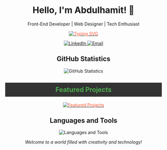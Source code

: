 <!-- Title -->
<h1 align="center">Hello, I'm Abdulhamit! 👋</h1>

<!-- Tagline or description -->
<p align="center">Front-End Developer | Web Designer | Tech Enthusiast</p>

<!-- Dynamic text effect -->
<p align="center">
  <a href="https://git.io/typing-svg">
    <img src="https://readme-typing-svg.demolab.com?font=Rubik+80s+Fade&size=40&duration=4000&pause=500&center=true&vCenter=true&width=435&lines=I'm%20Abdulhamit;I%20build%20web%20experiences;With%20passion%20and%20creativity;Let's%20create%20together" alt="Typing SVG" style="color: #FF5733;" />
  </a>
</p>

<!-- Social media links -->
<p align="center">
  <a href="https://www.linkedin.com/in/a-hamit-bozkurt-a35005203/" target="_blank" rel="noopener noreferrer">
    <img src="https://img.shields.io/badge/-LinkedIn-0077B5?style=for-the-badge&logo=linkedin&logoColor=white" alt="LinkedIn">
  </a>
  <a href="mailto:a.hamit2747@gmail.com" target="_blank">
    <img src="https://img.shields.io/badge/-Email-D14836?style=for-the-badge&logo=gmail&logoColor=white" alt="Email">
  </a>
</p>

<!-- GitHub statistics -->
<h2 align="center">GitHub Statistics</h2>
<p align="center">
  <img align="center" src="https://github-readme-stats.vercel.app/api?username=hamit2747&show_icons=true&theme=dark" alt="GitHub Statistics" />
</p>

<!-- Featured Projects -->
<h2 align="center" style="color: #4CAF50; background-color: #333333; padding: 10px;">Featured Projects</h2>
<p align="center">
  <a href="https://github.com/hamit2747?tab=repositories">
    <img src="https://readme-typing-svg.demolab.com?font=Rubik+80s+Fade&size=30&duration=4000&pause=500&center=true&vCenter=true&width=435&lines=Check%20out%20my%20projects%20here!;%20👇👇👇" alt="Featured Projects" style="color: #FF5733;" />
  </a>
</p>

<!-- Languages and tools icons -->
<h2 align="center">Languages and Tools</h2>
<p align="center">
  <img src="https://skillicons.dev/icons?i=html5,css3,javascript,bootstrap,react&perline=5" alt="Languages and Tools" />
</p>

<!-- Final words -->
<p align="center">
  <em>Welcome to a world filled with creativity and technology!</em>
</p>
